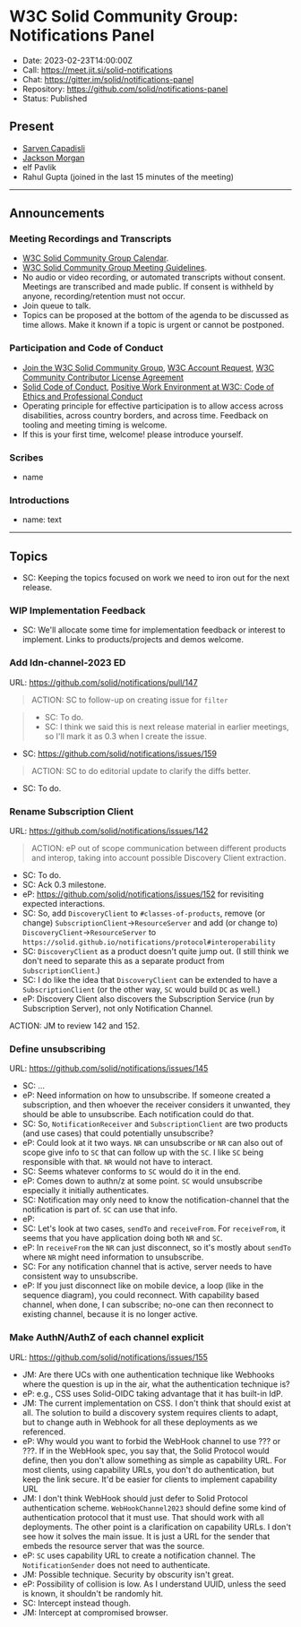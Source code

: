 # W3C Solid Community Group: Notifications Panel

* Date: 2023-02-23T14:00:00Z
* Call: https://meet.jit.si/solid-notifications
* Chat: https://gitter.im/solid/notifications-panel
* Repository: https://github.com/solid/notifications-panel
* Status: Published


## Present
* [Sarven Capadisli](https://csarven.ca/#i)
* [Jackson Morgan](https://jackson.solidcommunity.net/profile/card#me)
* elf Pavlik
* Rahul Gupta (joined in the last 15 minutes of the meeting)

---

## Announcements

### Meeting Recordings and Transcripts
* [W3C Solid Community Group Calendar](https://www.w3.org/groups/cg/solid/calendar).
* [W3C Solid Community Group Meeting Guidelines](https://github.com/solid/specification/blob/main/meetings/README.md).
* No audio or video recording, or automated transcripts without consent. Meetings are transcribed and made public. If consent is withheld by anyone, recording/retention must not occur.
* Join queue to talk.
* Topics can be proposed at the bottom of the agenda to be discussed as time allows. Make it known if a topic is urgent or cannot be postponed.


### Participation and Code of Conduct
* [Join the W3C Solid Community Group](https://www.w3.org/community/solid/join), [W3C Account Request](http://www.w3.org/accounts/request), [W3C Community Contributor License Agreement](https://www.w3.org/community/about/agreements/cla/)
* [Solid Code of Conduct](https://github.com/solid/process/blob/main/code-of-conduct.md), [Positive Work Environment at W3C: Code of Ethics and Professional Conduct](https://www.w3.org/Consortium/cepc/)
* Operating principle for effective participation is to allow access across disabilities, across country borders, and across time. Feedback on tooling and meeting timing is welcome.
* If this is your first time, welcome! please introduce yourself.


### Scribes
* name


### Introductions
* name: text

---

## Topics

* SC: Keeping the topics focused on work we need to iron out for the next release.

### WIP Implementation Feedback
* SC: We'll allocate some time for implementation feedback or interest to implement. Links to products/projects and demos welcome.


### Add ldn-channel-2023 ED
URL: https://github.com/solid/notifications/pull/147

>ACTION: SC to follow-up on creating issue for `filter`

>* SC: To do.
>* SC: I think we said this is next release material in earlier meetings, so I'll mark it as 0.3 when I create the issue.

* SC: https://github.com/solid/notifications/issues/159

>ACTION: SC to do editorial update to clarify the diffs better.

* SC: To do.



### Rename Subscription Client
URL: https://github.com/solid/notifications/issues/142

>ACTION: eP out of scope communication between different products and interop, taking into account possible Discovery Client extraction.

* SC: To do.
* SC: Ack 0.3 milestone.
* eP: https://github.com/solid/notifications/issues/152 for revisiting expected interactions.
* SC: So, add `DiscoveryClient` to `#classes-of-products`, remove (or change) `SubscriptionClient`→`ResourceServer` and add (or change to) `DiscoveryClient`→`ResourceServer` to `https://solid.github.io/notifications/protocol#interoperability` 
* SC: `DiscoveryClient` as a product doesn't quite jump out. (I still think we don't need to separate this as a separate product from `SubscriptionClient`.)
* SC: I do like the idea that `DiscoveryClient` can be extended to have a `SubscriptionClient` (or the other way, `SC` would build `DC` as well.)
* eP: Discovery Client also discovers the Subscription Service (run by Subscription Server), not only Notification Channel.

ACTION: JM to review 142 and 152.


### Define unsubscribing
URL: https://github.com/solid/notifications/issues/145

* SC: ...
* eP: Need information on how to unsubscribe. If someone created a subscription, and then whoever the receiver considers it unwanted, they should be able to unsubscribe. Each notification could do that.
* SC: So, `NotificationReceiver` and `SubscriptionClient` are two products (and use cases) that could potentially unsubscribe?
* eP: Could look at it two ways. `NR` can unsubscribe or `NR` can also out of scope give info to `SC` that can follow up with the `SC`. I like `SC` being responsible with that. `NR` would not have to interact.
* SC: Seems whatever conforms to `SC` would do it in the end.
* eP: Comes down to authn/z at some point. `SC` would unsubscribe especially it initially authenticates.
* SC: Notification may only need to know the notification-channel that the notification is part of. `SC` can use that info.
* eP: 
* SC: Let's look at two cases, `sendTo` and `receiveFrom`. For `receiveFrom`, it seems that you have application doing both `NR` and `SC`.
* eP: In `receiveFrom` the `NR` can just disconnect, so it's mostly about `sendTo` where `NR` might need information to unsubscribe.
* SC: For any notification channel that is active, server needs to have consistent way to unsubscribe. 
* eP: If you just disconnect like on mobile device, a loop (like in the sequence diagram), you could reconnect. With capability based channel, when done, I can subscribe; no-one can then reconnect to existing channel, because it is no longer active.


### Make AuthN/AuthZ of each channel explicit
URL: https://github.com/solid/notifications/issues/155

* JM: Are there UCs with one authentication technique like Webhooks where the question is up in the air, what the authentication technique is?
* eP: e.g., CSS uses Solid-OIDC taking advantage that it has built-in IdP.
* JM: The current implementation on CSS. I don't think that should exist at all. The solution to build a discovery system requires clients to adapt, but to change auth in Webhook for all these deployments as we referenced.
* eP: Why would you want to forbid the WebHook channel to use ??? or ???. If in the WebHook spec, you say that, the Solid Protocol would define, then you don't allow something as simple as capability URL. For most clients, using capability URLs, you don't do authentication, but keep the link secure. It'd be easier for clients to implement capability URL
* JM: I don't think WebHook should just defer to Solid Protocol authentication scheme. `WebHookChannel2023` should define some kind of authentication protocol that it must use. That should work with all deployments. The other point is a clarification on capability URLs. I don't see how it solves the main issue. It is just a URL for the sender that embeds the resource server that was the source.
* eP: `SC` uses capability URL to create a notification channel. The `NotificationSender` does not need to authenticate.
* JM: Possible technique. Security by obscurity isn't great.
* eP: Possibility of collision is low. As I understand UUID, unless the seed is known, it shouldn't be randomly hit.
* SC: Intercept instead though.
* JM: Intercept at compromised browser.
